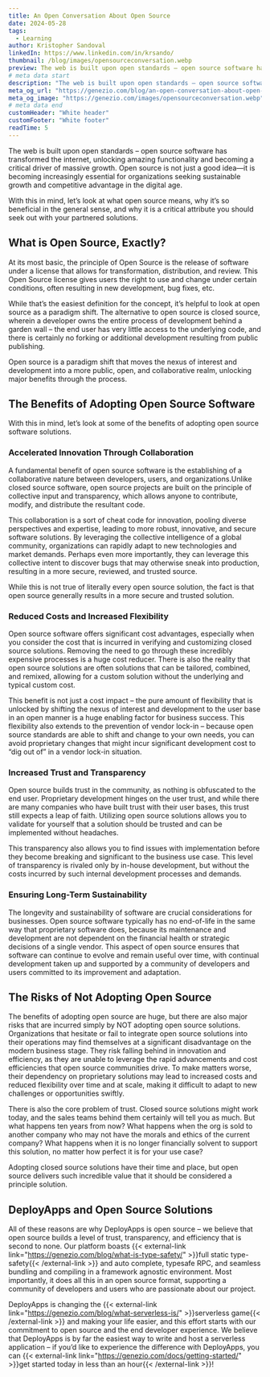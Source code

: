 ```yaml
---
title: An Open Conversation About Open Source
date: 2024-05-28
tags:
  - Learning
author: Kristopher Sandoval
linkedIn: https://www.linkedin.com/in/krsando/
thumbnail: /blog/images/opensourceconversation.webp
preview: The web is built upon open standards – open source software has transformed the internet, unlocking amazing functionality and becoming a critical driver of massive growth.
# meta data start
description: "The web is built upon open standards – open source software has transformed the internet, unlocking amazing functionality and becoming a driver of growth."
meta_og_url: "https://genezio.com/blog/an-open-conversation-about-open-source/"
meta_og_image: "https://genezio.com/images/opensourceconversation.webp"
# meta data end
customHeader: "White header"
customFooter: "White footer"
readTime: 5
---
```


The web is built upon open standards – open source software has transformed the internet, unlocking amazing functionality and becoming a critical driver of massive growth. Open source is not just a good idea—it is becoming increasingly essential for organizations seeking sustainable growth and competitive advantage in the digital age.

With this in mind, let’s look at what open source means, why it’s so beneficial in the general sense, and why it is a critical attribute you should seek out with your partnered solutions.

## What is Open Source, Exactly?

At its most basic, the principle of Open Source is the release of software under a license that allows for transformation, distribution, and review. This Open Source license gives users the right to use and change under certain conditions, often resulting in new development, bug fixes, etc.

While that’s the easiest definition for the concept, it’s helpful to look at open source as a paradigm shift. The alternative to open source is closed source, wherein a developer owns the entire process of development behind a garden wall – the end user has very little access to the underlying code, and there is certainly no forking or additional development resulting from public publishing.

Open source is a paradigm shift that moves the nexus of interest and development into a more public, open, and collaborative realm, unlocking major benefits through the process.

## The Benefits of Adopting Open Source Software

With this in mind, let’s look at some of the benefits of adopting open source software solutions.

### Accelerated Innovation Through Collaboration

A fundamental benefit of open source software is the establishing of a collaborative nature between developers, users, and organizations.Unlike closed source software, open source projects are built on the principle of collective input and transparency, which allows anyone to contribute, modify, and distribute the resultant code.

This collaboration is a sort of cheat code for innovation, pooling diverse perspectives and expertise, leading to more robust, innovative, and secure software solutions. By leveraging the collective intelligence of a global community, organizations can rapidly adapt to new technologies and market demands. Perhaps even more importantly, they can leverage this collective intent to discover bugs that may otherwise sneak into production, resulting in a more secure, reviewed, and trusted source.

While this is not true of literally every open source solution, the fact is that open source generally results in a more secure and trusted solution.

### Reduced Costs and Increased Flexibility

Open source software offers significant cost advantages, especially when you consider the cost that is incurred in verifying and customizing closed source solutions. Removing the need to go through these incredibly expensive processes is a huge cost reducer. There is also the reality that open source solutions are often solutions that can be tailored, combined, and remixed, allowing for a custom solution without the underlying and typical custom cost.

This benefit is not just a cost impact – the pure amount of flexibility that is unlocked by shifting the nexus of interest and development to the user base in an open manner is a huge enabling factor for business success. This flexibility also extends to the prevention of vendor lock-in – because open source standards are able to shift and change to your own needs, you can avoid proprietary changes that might incur significant development cost to “dig out of” in a vendor lock-in situation.

### Increased Trust and Transparency

Open source builds trust in the community, as nothing is obfuscated to the end user. Proprietary development hinges on the user trust, and while there are many companies who have built trust with their user bases, this trust still expects a leap of faith. Utilizing open source solutions allows you to validate for yourself that a solution should be trusted and can be implemented without headaches.

This transparency also allows you to find issues with implementation before they become breaking and significant to the business use case. This level of transparency is rivaled only by in-house development, but without the costs incurred by such internal development processes and demands.

### Ensuring Long-Term Sustainability

The longevity and sustainability of software are crucial considerations for businesses. Open source software typically has no end-of-life in the same way that proprietary software does, because its maintenance and development are not dependent on the financial health or strategic decisions of a single vendor. This aspect of open source ensures that software can continue to evolve and remain useful over time, with continual development taken up and supported by a community of developers and users committed to its improvement and adaptation.

## The Risks of Not Adopting Open Source

The benefits of adopting open source are huge, but there are also major risks that are incurred simply by NOT adopting open source solutions. Organizations that hesitate or fail to integrate open source solutions into their operations may find themselves at a significant disadvantage on the modern business stage. They risk falling behind in innovation and efficiency, as they are unable to leverage the rapid advancements and cost efficiencies that open source communities drive. To make matters worse, their dependency on proprietary solutions may lead to increased costs and reduced flexibility over time and at scale, making it difficult to adapt to new challenges or opportunities swiftly.

There is also the core problem of trust. Closed source solutions might work today, and the sales teams behind them certainly will tell you as much. But what happens ten years from now? What happens when the org is sold to another company who may not have the morals and ethics of the current company? What happens when it is no longer financially solvent to support this solution, no matter how perfect it is for your use case?

Adopting closed source solutions have their time and place, but open source delivers such incredible value that it should be considered a principle solution.

## DeployApps and Open Source Solutions

All of these reasons are why DeployApps is open source – we believe that open source builds a level of trust, transparency, and efficiency that is second to none. Our platform boasts {{< external-link link="https://genezio.com/blog/what-is-type-safety/" >}}full static type-safety{{< /external-link >}} and auto complete, typesafe RPC, and seamless bundling and compiling in a framework agnostic environment. Most importantly, it does all this in an open source format, supporting a community of developers and users who are passionate about our project.

DeployApps is changing the {{< external-link link="https://genezio.com/blog/what-serverless-is/" >}}serverless game{{< /external-link >}} and making your life easier, and this effort starts with our commitment to open source and the end developer experience. We believe that DeployApps is by far the easiest way to write and host a serverless application – if you’d like to experience the difference with DeployApps, you can {{< external-link link="https://genezio.com/docs/getting-started/" >}}get started today in less than an hour{{< /external-link >}}!
